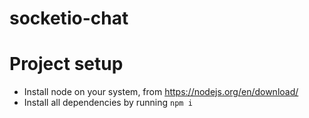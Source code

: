 # socketio-chat

# Project setup
* Install node on your system, from https://nodejs.org/en/download/
* Install all dependencies by running ```npm i```
